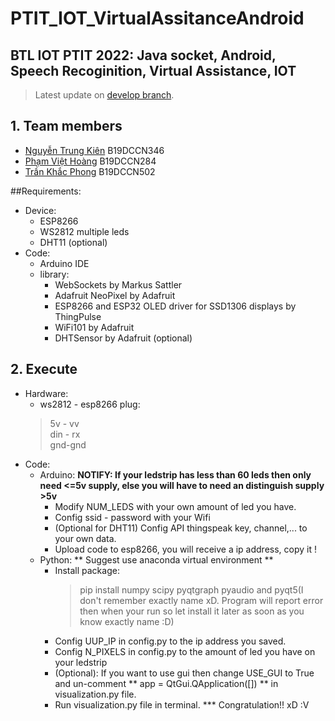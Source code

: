 # PTIT_IOT_VirtualAssitanceAndroid

## BTL IOT PTIT 2022: Java socket, Android, Speech Recoginition, Virtual Assistance, IOT

> Latest update on [develop branch](https://github.com/Gn0hp/PTIT_IOT_VirtualAssitanceAndroid/tree/develop).

## 1. Team members
  - [Nguyễn Trung Kiên](https://github.com/kiennt2781) B19DCCN346
  - [Phạm Việt Hoàng](https://github.com/pvhoang245) B19DCCN284
  - [Trần Khắc Phong](https://github.com/Gn0hp) B19DCCN502

##Requirements:
  - Device:
    + ESP8266
    + WS2812 multiple leds
    + DHT11 (optional)
  - Code:
    - Arduino IDE
    - library: 
      - WebSockets by Markus Sattler
      - Adafruit NeoPixel by Adafruit
      - ESP8266 and ESP32 OLED driver for SSD1306 displays by ThingPulse
      - WiFi101 by Adafruit
      - DHTSensor by Adafruit (optional)
      
     
## 2. Execute
  - Hardware: 
    - ws2812 - esp8266 plug: 
	> 5v - vv <br>
	> din - rx <br>
	> gnd-gnd
  - Code:
    - Arduino:
    **NOTIFY: If your ledstrip has less than 60 leds then only need <=5v supply, else you will have to need an distinguish supply >5v** 
      - Modify NUM_LEDS with your own amount of led you have.
      - Config ssid - password with your Wifi
      - (Optional for DHT11) Config API thingspeak key, channel,... to your own data.
      - Upload code to esp8266, you will receive a ip address, copy it !
    - Python: 
    ** Suggest use anaconda virtual environment **
      - Install package:
        > pip install numpy scipy pyqtgraph pyaudio 
        and pyqt5(I don't remember exactly name xD. Program will report error then when your run so let install it later as soon as you know exactly name :D)
      - Config UUP_IP in config.py to the ip address you saved.
      - Config N_PIXELS in config.py to the amount of led you have on your ledstrip
      - (Optional): If you want to use gui then change USE_GUI to True and un-comment  ** app = QtGui.QApplication([]) ** in visualization.py file.
      - Run visualization.py file in terminal.
    *** Congratulation!! xD :V
     
